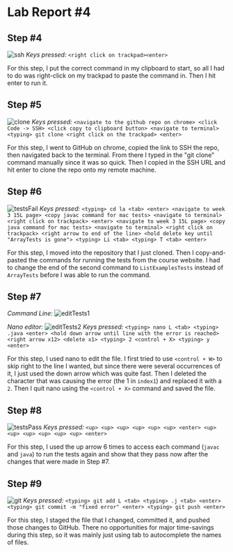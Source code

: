 # Lab Report #4
## Step #4
![ssh](https://user-images.githubusercontent.com/56090826/221434070-4a8c2d97-de69-4ce6-adc9-7c460d05b92f.png)
*Keys pressed:* `<right click on trackpad><enter>`

For this step, I put the correct command in my clipboard to start, so all I had to do was right-click on my trackpad to paste the command in. Then I hit enter to run it.
## Step #5
![clone](https://user-images.githubusercontent.com/56090826/221434073-378d312b-1087-4d8e-89f8-44298c902bf7.png)
*Keys pressed:* `<navigate to the github repo on chrome> <click Code -> SSH> <click copy to clipboard button> <navigate to terminal> <typing> git clone <right click on the trackpad> <enter>`

For this step, I went to GitHub on chrome, copied the link to SSH the repo, then navigated back to the terminal. From there I typed in the "git clone" command manually since it was so quick. Then I copied in the SSH URL and hit enter to clone the repo onto my remote machine.
## Step #6
![testsFail](https://user-images.githubusercontent.com/56090826/221434071-7e47ad02-d971-45a9-abce-cae1951021c5.png)
*Keys pressed:* `<typing> cd la <tab> <enter> <navigate to week 3 15L page> <copy javac command for mac tests> <navigate to terminal> <right click on trackpack> <enter> <navigate to week 3 15L page> <copy java command for mac tests> <navigate to terminal> <right click on trackpack> <right arrow to end of the line> <hold delete key until "ArrayTests is gone"> <typing> Li <tab> <typing> T <tab> <enter>`

For this step, I moved into the repository that I just cloned. Then I copy-and-pasted the commands for running the tests from the course website. I had to change the end of the second command to `ListExamplesTests` instead of `ArrayTests` before I was able to run the command.
## Step #7
*Command Line:*
![editTests1](https://user-images.githubusercontent.com/56090826/221434224-89edaebb-0d5e-4bb3-b97a-cc94b2e3732d.png)

*Nano editor:*
![editTests2](https://user-images.githubusercontent.com/56090826/221434223-abf81a4e-660b-4aa7-9616-6f671274e9a0.png)
*Keys pressed:* `<typing> nano L <tab> <typing> .java <enter> <hold down arrow until line with the error is reached> <right arrow x12> <delete x1> <typing> 2 <control + X> <typing> y <enter>`

For this step, I used nano to edit the file. I first tried to use `<control + W>` to skip right to the line I wanted, but since there were several occurrences of it, I just used the down arrow which was quite fast. Then I deleted the character that was causing the error (the 1 in `index1`) and replaced it with a `2`. Then I quit nano using the `<control + X>` command and saved the file.
## Step #8
![testsPass](https://user-images.githubusercontent.com/56090826/221434072-0ddc8170-1497-4d39-ac7b-6780009a8397.png)
*Keys pressed:* `<up> <up> <up> <up> <up> <up> <enter> <up> <up> <up> <up> <up> <up> <enter>`
 
 For this step, I used the up arrow 6 times to access each command (`javac` and `java`) to run the tests again and show that they pass now after the changes that were made in Step #7.
## Step #9
![git](https://user-images.githubusercontent.com/56090826/221434069-99554092-472c-4faf-984c-e8efb707bcf6.png)
*Keys pressed:* `<typing> git add L <tab> <typing> .j <tab> <enter> <typing> git commit -m "fixed error" <enter> <typing> git push <enter>`
 
For this step, I staged the file that I changed, committed it, and pushed those changes to GitHub. There no opportunities for major time-savings during this step, so it was mainly just using tab to autocomplete the names of files.
